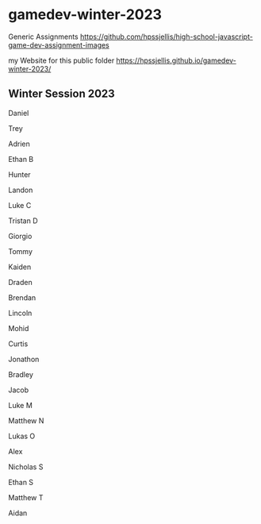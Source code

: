 # gamedev-winter-2023


Generic Assignments https://github.com/hpssjellis/high-school-javascript-game-dev-assignment-images


my Website   for this public folder   https://hpssjellis.github.io/gamedev-winter-2023/



## Winter Session 2023

Daniel



Trey



Adrien


Ethan B



Hunter



Landon


Luke C


Tristan D


Giorgio


Tommy



Kaiden



Draden



Brendan



Lincoln



Mohid


Curtis


Jonathon


Bradley


Jacob


Luke  M


Matthew  N



Lukas  O



Alex


Nicholas  S



Ethan  S



Matthew  T


Aidan

